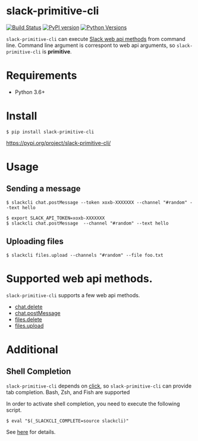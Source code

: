 # slack-primitive-cli
[![Build Status](https://travis-ci.org/yuji38kwmt/slack-primitive-cli.svg?branch=master)](https://travis-ci.org/yuji38kwmt/slack-primitive-cli)
[![PyPI version](https://badge.fury.io/py/slack-primitive-cli.svg)](https://badge.fury.io/py/slack-primitive-cli)
[![Python Versions](https://img.shields.io/pypi/pyversions/slack-primitive-cli.svg)](https://pypi.org/project/slack-primitive-cli/)

`slack-primitive-cli` can execute [Slack web api methods](https://api.slack.com/methods) from command line.
Command line argument is correspont to web api arguments, so `slack-primitive-cli` is **primitive**.


# Requirements
* Python 3.6+

# Install

```
$ pip install slack-primitive-cli
```

https://pypi.org/project/slack-primitive-cli/


# Usage

## Sending a message

```
$ slackcli chat.postMessage --token xoxb-XXXXXXX --channel "#random" --text hello

$ export SLACK_API_TOKEN=xoxb-XXXXXXX
$ slackcli chat.postMessage  --channel "#random" --text hello
```

## Uploading files

```
$ slackcli files.upload --channels "#random" --file foo.txt
```


# Supported web api methods.
`slack-primitive-cli` supports a few web api methods.

* [chat.delete](https://api.slack.com/methods/chat.delete)
* [chat.postMessage](https://api.slack.com/methods/chat.postMessage)
* [files.delete](https://api.slack.com/methods/files.delete)
* [files.upload](https://api.slack.com/methods/files.upload)

# Additional

## Shell Completion
`slack-primitive-cli` depends on [click](https://click.palletsprojects.com/en/7.x/), so `slack-primitive-cli` can provide tab completion.
Bash, Zsh, and Fish are supported

In order to activate shell completion, you need to execute the following script.

```
$ eval "$(_SLACKCLI_COMPLETE=source slackcli)"
```


See [here](https://click.palletsprojects.com/en/7.x/bashcomplete/) for details.

